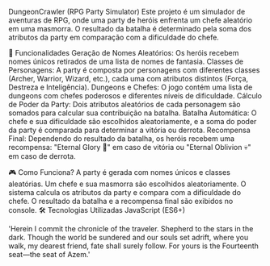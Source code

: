 DungeonCrawler (RPG Party Simulator)
Este projeto é um simulador de aventuras de RPG, onde uma party de heróis enfrenta um chefe aleatório em uma masmorra. O resultado da batalha é determinado pela soma dos atributos da party em comparação com a dificuldade do chefe.

📜 Funcionalidades
Geração de Nomes Aleatórios: Os heróis recebem nomes únicos retirados de uma lista de nomes de fantasia.
Classes de Personagens: A party é composta por personagens com diferentes classes (Archer, Warrior, Wizard, etc.), cada uma com atributos distintos (Força, Destreza e Inteligência).
Dungeons e Chefes: O jogo contém uma lista de dungeons com chefes poderosos e diferentes níveis de dificuldade.
Cálculo de Poder da Party: Dois atributos aleatórios de cada personagem são somados para calcular sua contribuição na batalha.
Batalha Automática: O chefe e sua dificuldade são escolhidos aleatoriamente, e a soma do poder da party é comparada para determinar a vitória ou derrota.
Recompensa Final: Dependendo do resultado da batalha, os heróis recebem uma recompensa: "Eternal Glory 👼" em caso de vitória ou "Eternal Oblivion 💀" em caso de derrota.

🎮 Como Funciona?
A party é gerada com nomes únicos e classes aleatórias.
Um chefe e sua masmorra são escolhidos aleatoriamente.
O sistema calcula os atributos da party e compara com a dificuldade do chefe.
O resultado da batalha e a recompensa final são exibidos no console.
🛠 Tecnologias Utilizadas
JavaScript (ES6+)

'Herein I commit the chronicle of the traveler. Shepherd to the stars in the dark.
 Though the world be sundered and our souls set adrift, where you walk, my dearest friend, fate shall surely follow. 
 For yours is the Fourteenth seat—the seat of Azem.'
